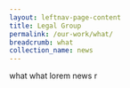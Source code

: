 ```yaml
---
layout: leftnav-page-content
title: Legal Group
permalink: /our-work/what/
breadcrumb: what
collection_name: news
---
```


what what lorem
news
r
